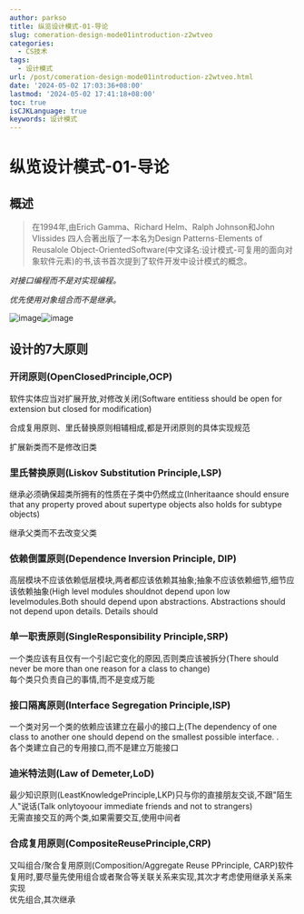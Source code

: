 ```yaml
---
author: parkso
title: 纵览设计模式-01-导论
slug: comeration-design-mode01introduction-z2wtveo
categories:
  - CS技术
tags:
  - 设计模式
url: /post/comeration-design-mode01introduction-z2wtveo.html
date: '2024-05-02 17:03:36+08:00'
lastmod: '2024-05-02 17:41:18+08:00'
toc: true
isCJKLanguage: true
keywords: 设计模式
---
```


# 纵览设计模式-01-导论

## 概述

> 在1994年,由Erich Gamma、Richard Helm、Ralph Johnson和John Vlissides 四人合著出版了一本名为Design Patterns-Elements of Reusalole Object-OrientedSoftware(中文译名:设计模式-可复用的面向对象软件元素)的书,该书首次提到了软件开发中设计模式的概念。

*对接口编程而不是对实现编程。* 

*优先使用对象组合而不是继承。* 

​![image](https://xducodert-blog.oss-cn-chengdu.aliyuncs.com/test/20240502170830.png)​![image](https://xducodert-blog.oss-cn-chengdu.aliyuncs.com/test/20240502171207.png)​​

## 设计的7大原则

### 开闭原则(OpenClosedPrinciple,OCP)

软件实体应当对扩展开放,对修改关闭(Software entitiess should be open for extension but closed for modification)

合成复用原则、里氏替换原则相辅相成,都是开闭原则的具体实现规范

扩展新类而不是修改旧类

### 里氏替换原则(Liskov Substitution Principle,LSP)

继承必须确保超类所拥有的性质在子类中仍然成立(Inheritaance should ensure that any property proved about supertype objects also holds for subtype objects)

继承父类而不去改变父类

### 依赖倒置原则(Dependence Inversion Principle, DIP)

高层模块不应该依赖低层模块,两者都应该依赖其抽象;抽象不应该依赖细节,细节应该依赖抽象(High level modules shouldnot depend upon low levelmodules.Both should depend upon abstractions. Abstractions should not depend upon details. Details should

### 单一职责原则(SingleResponsibility Principle,SRP)

一个类应该有且仅有一个引起它变化的原因,否则类应该被拆分(There should never be more than one reason for a class to change)  
每个类只负责自己的事情,而不是变成万能

### 接口隔离原则(Interface Segregation Principle,ISP)

一个类对另一个类的依赖应该建立在最小的接口上(The dependency of one class to another one should depend on the smallest possible interface. .  
各个类建立自己的专用接口,而不是建立万能接口

### 迪米特法则(Law of Demeter,LoD)

最少知识原则(LeastKnowledgePrinciple,LKP)只与你的直接朋友交谈,不跟"陌生人"说话(Talk onlytoyoour immediate friends and not to strangers)  
无需直接交互的两个类,如果需要交互,使用中间者

### 合成复用原则(CompositeReusePrinciple,CRP)

又叫组合/聚合复用原则(Composition/Aggregate Reuse PPrinciple, CARP)软件复用时,要尽量先使用组合或者聚合等关联关系来实现,其次才考虑使用继承关系来实现  
优先组合,其次继承

‍
